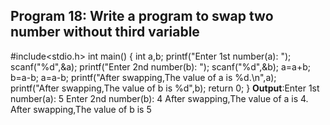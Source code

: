 ## Program 18: Write a program to swap two number without third variable  ##
#include<stdio.h>
int main()
{
	int a,b;
	printf("Enter 1st number(a): ");
	scanf("%d",&a);
	printf("Enter 2nd number(b): ");
	scanf("%d",&b);
	a=a+b;
	b=a-b;
	a=a-b;
	printf("After swapping,The value of a is %d.\n",a);
	printf("After swapping,The value of b is %d",b);
	return 0;
}
**Output**:Enter 1st number(a): 5
Enter 2nd number(b): 4
After swapping,The value of a is 4.
After swapping,The value of b is 5

